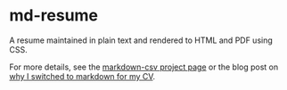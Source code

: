 # md-resume

A resume maintained in plain text and rendered to HTML and PDF using CSS.

For more details, see the [markdown-csv project page](https://byuids-resumes.github.io/JonesA_Resume/) or the blog post on [why I switched to markdown for my CV](http://elipapa.github.io/blog/why-i-switched-to-markdown-for-my-cv.html).

